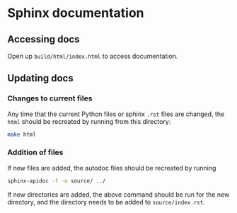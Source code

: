 # Sphinx documentation

## Accessing docs

Open up `build/html/index.html` to access documentation.

## Updating docs

### Changes to current files

Any time that the current Python files or sphinx `.rst` files are changed, the `html` should be recreated by running from this directory:

```bash
make html
```

### Addition of files

If new files are added, the autodoc files should be recreated by running

```bash
sphinx-apidoc -f -o source/ ../ 
```

If new directories are added, the above command should be run for the new directory, and the directory needs to be added to `source/index.rst`.
